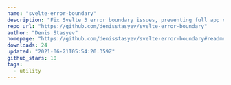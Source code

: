 ```yaml
---
name: "svelte-error-boundary"
description: "Fix Svelte 3 error boundary issues, preventing full app crashes."
repo_url: "https://github.com/denisstasyev/svelte-error-boundary"
author: "Denis Stasyev"
homepage: "https://github.com/denisstasyev/svelte-error-boundary#readme"
downloads: 24
updated: "2021-06-21T05:54:20.359Z"
github_stars: 10
tags: 
  - utility
---
```

